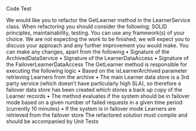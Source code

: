 Code Test

We would like you to refactor the GetLearner method in the LearnerService class. When refactoring you should consider the following; SOLID principles, maintainability, testing.
You can use any framework(s) of your choice. We are not expecting the work to be finished, we will expect you to discuss your approach and any further improvement you would make.
You can make any changes, apart from the following
•	Signature of the ArchivedDataService
•	Signature of the LearnerDataAccess
•	Signature of the FailoverLearnerDataAccess
The GetLearner method is responsible for executing the following logic
•	Based on the isLearnerArchived parameter retrieving Learners from the archive
•	The main Learner data store is a 3rd party service (which doesn’t have particularly high SLA), so therefore a failover data store has been created which stores a back up copy of the Learner  records
•	The method evaluates if the system should be in failover mode based on a given number of failed requests in a given time period (currently 10 minutes)
•	If the system is in failover mode Learners are retrieved from the failover store
The refactored solution must compile and should be accompanied by Unit Tests
